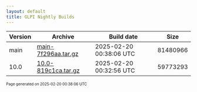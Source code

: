 ```yaml
---
layout: default
title: GLPI Nightly Builds
---
```


Version|Archive|Build date|Size
---|---|---|---
main|[main-7f296aa.tar.gz](main-7f296aa.tar.gz)|2025-02-20 00:38:06 UTC|81480966
10.0|[10.0-819c1ca.tar.gz](10.0-819c1ca.tar.gz)|2025-02-20 00:32:56 UTC|59773293

<font size="1">Page generated on 2025-02-20 00:38:06 UTC</font>
